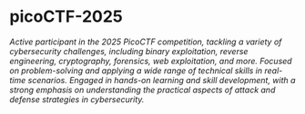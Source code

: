# picoCTF-2025

*Active participant in the 2025 PicoCTF competition, tackling a variety of cybersecurity challenges, including binary exploitation, reverse engineering, cryptography, forensics, web exploitation, and more. Focused on problem-solving and applying a wide range of technical skills in real-time scenarios. Engaged in hands-on learning and skill development, with a strong emphasis on understanding the practical aspects of attack and defense strategies in cybersecurity.*
